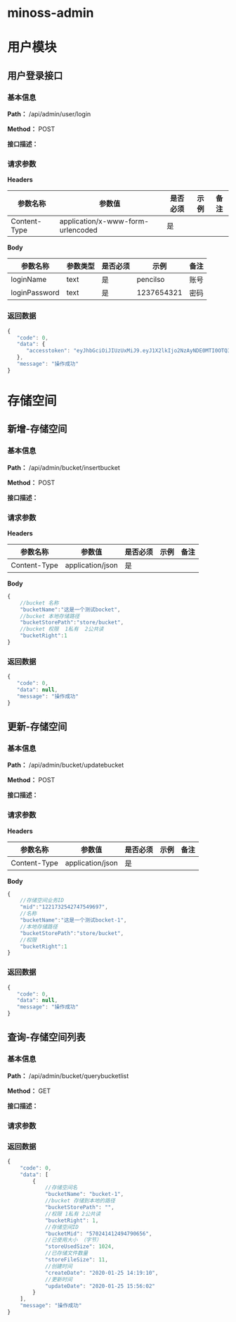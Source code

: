 
 <h1 class="curproject-name"> minoss-admin </h1> 
 


# 用户模块

## 用户登录接口
<a id=用户登录接口> </a>
### 基本信息

**Path：** /api/admin/user/login

**Method：** POST

**接口描述：**


### 请求参数
**Headers**

| 参数名称  | 参数值  |  是否必须 | 示例  | 备注  |
| ------------ | ------------ | ------------ | ------------ | ------------ |
| Content-Type  |  application/x-www-form-urlencoded | 是  |   |   |
**Body**

| 参数名称  | 参数类型  |  是否必须 | 示例  | 备注  |
| ------------ | ------------ | ------------ | ------------ | ------------ |
| loginName | text  |  是 |  pencilso  |  账号 |
| loginPassword | text  |  是 |  1237654321  |  密码 |



### 返回数据

```javascript
{
   "code": 0,
   "data": {
      "accesstoken": "eyJhbGciOiJIUzUxMiJ9.eyJ1X2lkIjo2NzAyNDE0MTI0OTQ3OTA2NTYsInVfc2FsdCI6Ijg5NGQ5ZTQ1OTMzZTQ1Y2I4MWFlN2NhZDZjOTUwOWQ1IiwibF90aW1lIjoxNTc5OTY1MjQ2NzEwfQ.n78YOp-AyQBQt_qVl9IhshJPNVRxMGsA-I7b9D7NH_pENLK_3mHzoBEcF_bPf4Yg0_HSAGw6waQt16othdTTzQ"
   },
   "message": "操作成功"
}
```
# 存储空间

## 新增-存储空间
<a id=新增-存储空间> </a>
### 基本信息

**Path：** /api/admin/bucket/insertbucket

**Method：** POST

**接口描述：**


### 请求参数
**Headers**

| 参数名称  | 参数值  |  是否必须 | 示例  | 备注  |
| ------------ | ------------ | ------------ | ------------ | ------------ |
| Content-Type  |  application/json | 是  |   |   |
**Body**

```javascript
{
    //bucket 名称
	"bucketName":"这是一个测试bocket",
	//bucket 本地存储路径
	"bucketStorePath":"store/bucket",
	//bucket 权限  1私有  2公共读
	"bucketRight":1
}
```
### 返回数据

```javascript
{
   "code": 0,
   "data": null,
   "message": "操作成功"
}
```
## 更新-存储空间
<a id=更新-存储空间> </a>
### 基本信息

**Path：** /api/admin/bucket/updatebucket

**Method：** POST

**接口描述：**


### 请求参数
**Headers**

| 参数名称  | 参数值  |  是否必须 | 示例  | 备注  |
| ------------ | ------------ | ------------ | ------------ | ------------ |
| Content-Type  |  application/json | 是  |   |   |
**Body**

```javascript
{
    //存储空间业务ID
	"mid":"1221732542747549697",
	//名称
	"bucketName":"这是一个测试bocket-1",
	//本地存储路径
	"bucketStorePath":"store/bucket",
	//权限
	"bucketRight":1
}
```
### 返回数据

```javascript
{
   "code": 0,
   "data": null,
   "message": "操作成功"
}
```
## 查询-存储空间列表
<a id=查询-存储空间列表> </a>
### 基本信息

**Path：** /api/admin/bucket/querybucketlist

**Method：** GET

**接口描述：**


### 请求参数

### 返回数据

```javascript
{
    "code": 0,
    "data": [
        {
            //存储空间名
            "bucketName": "bucket-1",
            //bucket 存储到本地的路径
            "bucketStorePath": "",
            //权限 1私有 2公共读
            "bucketRight": 1,
            //存储空间ID
            "bucketMid": "570241412494790656",
            //已使用大小 （字节）
            "storeUsedSize": 1024,
            //已存储文件数量
            "storeFileSize": 11,
            //创建时间
            "createDate": "2020-01-25 14:19:10",
            //更新时间
            "updateDate": "2020-01-25 15:56:02"
        }
    ],
    "message": "操作成功"
}
```